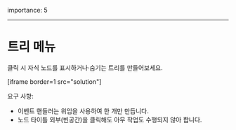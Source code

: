 importance: 5

---

# 트리 메뉴

클릭 시 자식 노드를 표시하거나·숨기는 트리를 만들어보세요.

[iframe border=1 src="solution"]

요구 사항:

- 이벤트 핸들러는 위임을 사용하여 한 개만 만듭니다.
- 노드 타이틀 외부(빈공간)을 클릭해도 아무 작업도 수행되지 않아 합니다.
